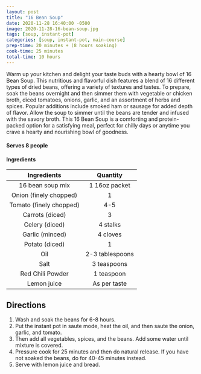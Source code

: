 ```yaml
---
layout: post
title: "16 Bean Soup"
date: 2020-11-28 16:40:00 -0500
image: 2020-11-28-16-bean-soup.jpg
tags: [soup, instant-pot]
categories: [soup, instant-pot, main-course]
prep-time: 20 minutes + (8 hours soaking)
cook-time: 25 minutes
total-time: 10 hours
---
```


Warm up your kitchen and delight your taste buds with a hearty bowl of 16 Bean Soup. This nutritious and flavorful dish features a blend of 16 different types of dried beans, offering a variety of textures and tastes. To prepare, soak the beans overnight and then simmer them with vegetable or chicken broth, diced tomatoes, onions, garlic, and an assortment of herbs and spices. Popular additions include smoked ham or sausage for added depth of flavor. Allow the soup to simmer until the beans are tender and infused with the savory broth. This 16 Bean Soup is a comforting and protein-packed option for a satisfying meal, perfect for chilly days or anytime you crave a hearty and nourishing bowl of goodness.

#### Serves 8 people

#### Ingredients

|       Ingredients       |     Quantity    |
|:-----------------------:|:---------------:|
|     16 bean soup mix    |  1 16oz packet  |
|  Onion (finely chopped) |        1        |
| Tomato (finely chopped) |       4-5       |
|     Carrots (diced)     |        3        |
|      Celery (diced)     |     4 stalks    |
|     Garlic (minced)     |     4 cloves    |
|      Potato (diced)     |        1        |
|           Oil           | 2-3 tablespoons |
|           Salt          |   3 teaspoons   |
|     Red Chili Powder    |    1 teaspoon   |
|       Lemon juice       |   As per taste  |

## Directions

1. Wash and soak the beans for 6-8 hours.
2. Put the instant pot in saute mode, heat the oil, and then saute the onion, garlic, and tomato.
3. Then add all vegetables, spices, and the beans. Add some water until mixture is covered.
4. Pressure cook for 25 minutes and then do natural release. If you have not soaked the beans, do for 40-45 minutes instead.
5. Serve with lemon juice and bread.